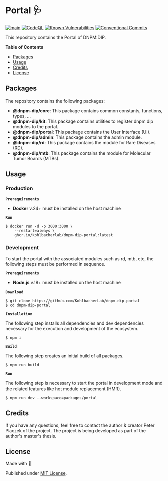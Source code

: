 # Portal 🩺

[![main](https://github.com/KohlbacherLab/dnpm-dip-portal/actions/workflows/main.yml/badge.svg)](https://github.com/KohlbacherLab/dnpm-dip-portal/actions/workflows/main.yml)
[![CodeQL](https://github.com/KohlbacherLab/dnpm-dip-portal/actions/workflows/codeql.yml/badge.svg)](https://github.com/KohlbacherLab/dnpm-dip-portal/actions/workflows/codeql.yml)
[![Known Vulnerabilities](https://snyk.io/test/github/KohlbacherLab/dnpm-dip-portal/badge.svg)](https://snyk.io/test/github/KohlbacherLab/dnpm-dip-portal)
[![Conventional Commits](https://img.shields.io/badge/Conventional%20Commits-1.0.0-%23FE5196?logo=conventionalcommits&logoColor=white)](https://conventionalcommits.org)

This repository contains the Portal of DNPM:DIP.

**Table of Contents**

- [Packages](#packages)
- [Usage](#usage)
- [Credits](#credits)
- [License](#license)


## Packages

The repository contains the following packages:

- **@dnpm-dip/core**: This package contains common constants, functions, types, ...
- **@dnpm-dip/kit**: This package contains utilities to register dnpm dip modules to the portal.
- **@dnpm-dip/portal**: This package contains the User Interface (UI).
- **@dnpm-dip/admin**: This package contains the admin module.
- **@dnpm-dip/rd**: This package contains the module for Rare Diseases (RD).
- **@dnpm-dip/mtb**: This package contains the module for Molecular Tumor Boards (MTBs).

## Usage

### Production

**`Prerequirements`**

- **Docker** v.24+ must be installed on the host machine

**`Run`**

```shell
$ docker run -d -p 3000:3000 \
    --restart=always \
    ghcr.io/kohlbacherlab/dnpm-dip-portal:latest
```

### Development 
To start the portal with the associated modules such as rd, mtb, etc, the following steps must be performed in sequence.

**`Prerequirements`**

- **Node.js** v.18+ must be installed on the host machine

**`Download`**

```shell
$ git clone https://github.com/KohlbacherLab/dnpm-dip-portal
$ cd dnpm-dip-portal
```

**`Installation`** 

The following step installs all dependencies and dev dependencies necessary for the execution and development of the ecosystem.

```shell
$ npm i
```

**`Build`**

The following step creates an initial build of all packages.

```shell
$ npm run build
```

**`Run`**

The following step is necessary to start the portal in development mode 
and the related features like hot module replacement (HMR).

```shell
$ npm run dev --workspace=packages/portal
```

## Credits

If you have any questions, feel free to contact the author & creator Peter Placzek of the project.
The project is being developed as part of the author's master's thesis.

## License

Made with 💚

Published under [MIT License](./LICENSE).


